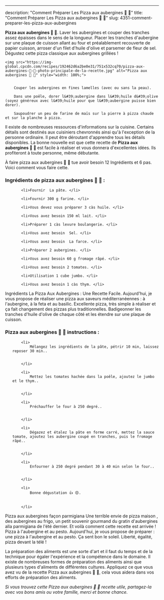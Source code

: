 ---
description: "Comment Préparer Les Pizza aux aubergines 🍕 🍆"
title: "Comment Préparer Les Pizza aux aubergines 🍕 🍆"
slug: 4351-comment-preparer-les-pizza-aux-aubergines

<p>
	<strong>Pizza aux aubergines 🍕 🍆</strong>. 
	Laver les aubergines et couper des tranches assez épaisses dans le sens de la longueur. Placer les tranches d&#39;aubergine sur une plaque de cuisson allant au four et préalablement recouverte de papier cuisson, arroser d&#39;un filet d&#39;huile d&#39;olive et parsemer de fleur de sel. Dégustez cette pizza classique aux aubergines grillées !
</p>
<p>
	
	<img src="https://img-global.cpcdn.com/recipes/192462d6a2be0e31/751x532cq70/pizza-aux-aubergines-🍕-🍆-photo-principale-de-la-recette.jpg" alt="Pizza aux aubergines 🍕 🍆" style="width: 100%;">
	
	
		Couper les aubergines en fines lamelles (avec ou sans la peau).
	
		Dans une poêle, dorer l&#39;aubergine dans l&#39;huile d&#39;olive (soyez généreux avec l&#39;huile pour que l&#39;aubergine puisse bien dorer).
	
		Saupoudrer un peu de farine de maïs sur la pierre à pizza chaude et sur la planche à pizza.
	
</p>

Il existe de nombreuses ressources d'informations sur la cuisine. Certains détails sont destinés aux cuisiniers chevronnés ainsi qu'à l'exception de la personne ordinaire. Il peut être déroutant d'apprendre tous les détails disponibles. La bonne nouvelle est que cette recette de <strong> Pizza aux aubergines 🍕 🍆 </strong> est facile à réaliser et vous donnera d'excellentes idées. Ils profiteront à toute personne, même débutante.

<!--inarticleads1-->

À faire pizza aux aubergines 🍕 🍆 tue avoir besoin 12 Ingrédients et 6 pas. Voici comment vous faire cette.

<h3>Ingrédients de pizza aux aubergines 🍕 🍆 :</h3>

<ol>
	
		<li>Fournir  La pâte. </li>
	
		<li>Fournir 300 g farine. </li>
	
		<li>Vous devez vous préparer 3 càs huile. </li>
	
		<li>Vous avez besoin 150 ml lait. </li>
	
		<li>Préparer 1 càs levure boulangerie. </li>
	
		<li>Vous avez besoin  Sel. </li>
	
		<li>Vous avez besoin  La farce. </li>
	
		<li>Préparer 2 aubergines. </li>
	
		<li>Vous avez besoin 60 g fromage râpé. </li>
	
		<li>Vous avez besoin 2 tomates. </li>
	
		<li>Utilisation 1 cube jumbo. </li>
	
		<li>Vous avez besoin 1 càs thym. </li>
	
</ol>

Ingrédients La Pizza Aux Aubergines : Une Recette Facile. Aujourd&#39;hui, je vous propose de réaliser une pizza aux saveurs méditerranéennes : à l&#39;aubergine, à la feta et au basilic. Excellente pizza, très simple à réaliser et ça fait changement des pizzas plus traditionnelles. Badigeonner les tranches d&#39;huile d&#39;olive de chaque côté et les étendre sur une plaque de cuisson. 

<!--inarticleads2-->

<h3>Pizza aux aubergines 🍕 🍆 instructions :</h3>

<ol>
	
		<li>
			Mélangez les ingrédients de la pâte, pétrir 10 min, laissez reposer 30 min..
			
			
		</li>
	
		<li>
			Mettez les tomates hachée dans la poêle, ajoutez le jumbo et le thym..
			
			
		</li>
	
		<li>
			Préchauffer le four à 250 degré..
			
			
		</li>
	
		<li>
			Dégazez et étalez la pâte en forme carré, mettez la sauce tomate, ajoutez les aubergine coupé en tranches, puis le fromage râpé..
			
			
		</li>
	
		<li>
			Enfourner à 250 degré pendant 30 à 40 min selon le four..
			
			
		</li>
	
		<li>
			Bonne dégustation 👍 😍.
			
			
		</li>
	
</ol>

Pizza aux aubergines façon parmigiana Une terrible envie de pizza maison , des aubergines au frigo, un petit souvenir gourmand du gratin d&#39;aubergines alla parmigiana de l&#39;été dernier. Et voilà comment cette recette est arrivée ! Pizza à l&#39;aubergine et au pesto. Aujourd&#39;hui, je vous propose de préparer : une pizza à l&#39;aubergine et au pesto. Ça sent bon le soleil. Liberté, égalité, pizza devant la télé ! 

<!--inarticleads1-->

<p>
La préparation des aliments est une sorte d'art et il faut du temps et de la technique pour égaler l'expérience et la compétence dans le domaine. Il existe de nombreuses formes de préparation des aliments ainsi que plusieurs types d'aliments de différentes cultures. Appliquez ce que vous avez vu de la recette Pizza aux aubergines 🍕 🍆, cela vous aidera dans vos efforts de préparation des aliments.
</p>

<p>
<i>Si vous trouvez cette Pizza aux aubergines 🍕 🍆 recette utile, partagez-la avec vos bons amis ou votre famille, merci et bonne chance.</i>
</p>
